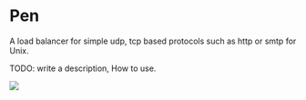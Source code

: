 # Pen
A load balancer for simple udp, tcp based protocols such as http or smtp for Unix.

TODO: write a description, How to use.

[![](https://badge.imagelayers.io/eslam/pen:latest.svg)](https://imagelayers.io/?images=eslam/pen:latest 'Get your own badge on imagelayers.io')
